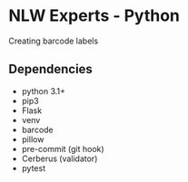 # NLW Experts - Python
Creating barcode labels

## Dependencies

- python 3.1+
- pip3
- Flask
- venv
- barcode
- pillow
- pre-commit (git hook)
- Cerberus (validator)
- pytest


